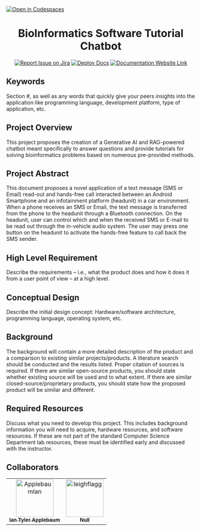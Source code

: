 [![Open in Codespaces](https://classroom.github.com/assets/launch-codespace-2972f46106e565e64193e422d61a12cf1da4916b45550586e14ef0a7c637dd04.svg)](https://classroom.github.com/open-in-codespaces?assignment_repo_id=17857751)
<div align="center">

# BioInformatics Software Tutorial Chatbot
[![Report Issue on Jira](https://img.shields.io/badge/Report%20Issues-Jira-0052CC?style=flat&logo=jira-software)](https://temple-cis-projects-in-cs.atlassian.net/jira/software/c/projects/DT/issues)
[![Deploy Docs](https://github.com/ApplebaumIan/tu-cis-4398-docs-template/actions/workflows/deploy.yml/badge.svg)](https://github.com/ApplebaumIan/tu-cis-4398-docs-template/actions/workflows/deploy.yml)
[![Documentation Website Link](https://img.shields.io/badge/-Documentation%20Website-brightgreen)](https://applebaumian.github.io/tu-cis-4398-docs-template/)


</div>


## Keywords

Section #, as well as any words that quickly give your peers insights into the application like programming language, development platform, type of application, etc.

## Project Overview

This project proposes the creation of a Generative AI and RAG-powered chatbot meant specifically to answer questions and provide tutorials for solving bioinformatics problems based on numerous pre-provided methods.

## Project Abstract

This document proposes a novel application of a text message (SMS or Email) read-out and hands-free call interacted between an Android Smartphone and an infotainment platform (headunit) in a car environment. When a phone receives an SMS or Email, the text message is transferred from the phone to the headunit through a Bluetooth connection. On the headunit, user can control which and when the received SMS or E-mail to be read out through the in-vehicle audio system. The user may press one button on the headunit to activate the hands-free feature to call back the SMS sender.

## High Level Requirement

Describe the requirements – i.e., what the product does and how it does it from a user point of view – at a high level.

## Conceptual Design

Describe the initial design concept: Hardware/software architecture, programming language, operating system, etc.

## Background

The background will contain a more detailed description of the product and a comparison to existing similar projects/products. A literature search should be conducted and the results listed. Proper citation of sources is required. If there are similar open-source products, you should state whether existing source will be used and to what extent. If there are similar closed-source/proprietary products, you should state how the proposed product will be similar and different.

## Required Resources

Discuss what you need to develop this project. This includes background information you will need to acquire, hardware resources, and software resources. If these are not part of the standard Computer Science Department lab resources, these must be identified early and discussed with the instructor.

## Collaborators

[//]: # ( readme: collaborators -start )
<table>
<tr>
    <td align="center">
        <a href="https://github.com/ApplebaumIan">
            <img src="https://avatars.githubusercontent.com/u/9451941?v=4" width="100;" alt="ApplebaumIan"/>
            <br />
            <sub><b>Ian Tyler Applebaum</b></sub>
        </a>
    </td>
    <td align="center">
        <a href="https://github.com/leighflagg">
            <img src="https://avatars.githubusercontent.com/u/77810293?v=4" width="100;" alt="leighflagg"/>
            <br />
            <sub><b>Null</b></sub>
        </a>
    </td></tr>
</table>

[//]: # ( readme: collaborators -end )
